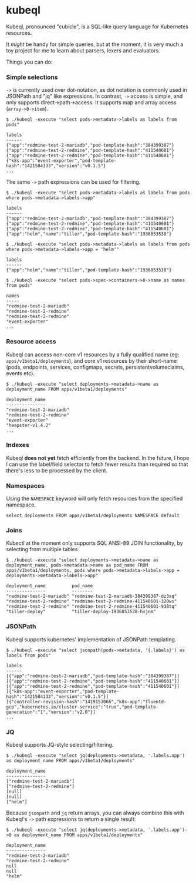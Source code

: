 # kubeql

Kubeql, pronounced "cubicle", is a SQL-like query language for Kubernetes
resources.

It *might* be handy for simple queries, but at the moment, it is very much a toy
project for me to learn about parsers, lexers and evaluators.

Things you can do:

### Simple selections

`->` is currently used over dot-notation, as dot notation is commonly used in
JSONPath and "jq" like expressions. In contrast, `->` access is simple, and only
supports direct->path->access. It supports map and array access (`array->0->item`).

```
$ ./kubeql -execute "select pods->metadata->labels as labels from pods"

labels
------
{"app":"redmine-test-2-mariadb","pod-template-hash":"384399387"}
{"app":"redmine-test-2-redmine","pod-template-hash":"411540601"}
{"app":"redmine-test-2-redmine","pod-template-hash":"411540601"}
{"k8s-app":"event-exporter","pod-template-hash":"1421584133","version":"v0.1.5"}
...
```

The same `->` path expressions can be used for filtering.

```
$ ./kubeql -execute "select pods->metadata->labels as labels from pods where pods->metadata->labels->app"

labels
------
{"app":"redmine-test-2-mariadb","pod-template-hash":"384399387"}
{"app":"redmine-test-2-redmine","pod-template-hash":"411540601"}
{"app":"redmine-test-2-redmine","pod-template-hash":"411540601"}
{"app":"helm","name":"tiller","pod-template-hash":"1936853538"}
```
```
$ ./kubeql -execute "select pods->metadata->labels as labels from pods where pods->metadata->labels->app = 'helm'"

labels
------
{"app":"helm","name":"tiller","pod-template-hash":"1936853538"}
```

```
$ ./kubeql -execute "select pods->spec->containers->0->name as names from pods"

names
-----
"redmine-test-2-mariadb"
"redmine-test-2-redmine"
"redmine-test-2-redmine"
"event-exporter"
...
```

### Resource access

Kubeql can access non-core v1 resources by a fully qualified name
(eg: `apps/v1beta1/deployments`), and core v1 resources by their short-name
(pods, endpoints, services, configmaps, secrets, persistentvolumeclaims, events
etc).


```
$ ./kubeql -execute "select deployments->metadata->name as deployment_name FROM apps/v1beta1/deployments"

deployment_name
---------------
"redmine-test-2-mariadb"
"redmine-test-2-redmine"
"event-exporter"
"heapster-v1.4.2"
...
```

### Indexes

Kubeql **does not yet** fetch efficiently from the backend. In the future, I
hope I can use the label/field selector to fetch fewer results than required so
that there's less to be processed by the client.

### Namespaces

Using the `NAMESPACE` keyword will only fetch resources from the specified namespace.

`select deployments FROM apps/v1beta1/deployments NAMESPACE default`

### Joins

Kubectl at the moment only supports SQL ANSI-89 JOIN functionality, by selecting
from multiple tables.

```
$ ./kubeql -execute "select deployments->metadata->name as deployment_name, pods->metadata->name as pod_name FROM apps/v1beta1/deployments, pods where pods->metadata->labels->app = deployments->metadata->labels->app"

deployment_name          pod_name
---------------          --------
"redmine-test-2-mariadb" "redmine-test-2-mariadb-384399387-dz3xq"
"redmine-test-2-redmine" "redmine-test-2-redmine-411540601-320ws"
"redmine-test-2-redmine" "redmine-test-2-redmine-411540601-938tq"
"tiller-deploy"          "tiller-deploy-1936853538-hvjnm"
```

### JSONPath

Kubeql supports kubernetes' implementation of JSONPath templating.

```
$ ./kubeql -execute "select jsonpath(pods->metadata, '{.labels}') as labels from pods"

labels
------
[{"app":"redmine-test-2-mariadb","pod-template-hash":"384399387"}]
[{"app":"redmine-test-2-redmine","pod-template-hash":"411540601"}]
[{"app":"redmine-test-2-redmine","pod-template-hash":"411540601"}]
[{"k8s-app":"event-exporter","pod-template-hash":"1421584133","version":"v0.1.5"}]
[{"controller-revision-hash":"1419153066","k8s-app":"fluentd-gcp","kubernetes.io/cluster-service":"true","pod-template-generation":"1","version":"v2.0"}]
...
```

### JQ

Kubeql supports JQ-style selecting/filtering.

```
$ ./kubeql -execute "select jq(deployments->metadata, '.labels.app') as deployment_name FROM apps/v1beta1/deployments"

deployment_name
---------------
["redmine-test-2-mariadb"]
["redmine-test-2-redmine"]
[null]
[null]
["helm"]
```

Because `jsonpath` and `jq` return arrays, you can always combine this with
Kubeql's `->` path expressions to return a single result:

```
$ ./kubeql -execute "select jq(deployments->metadata, '.labels.app')->0 as deployment_name FROM apps/v1beta1/deployments"

deployment_name
---------------
"redmine-test-2-mariadb"
"redmine-test-2-redmine"
null
null
"helm"
```